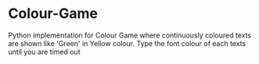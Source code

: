 # Colour-Game
Python implementation for Colour Game where continuously coloured texts are shown like 'Green' in Yellow colour. Type the font colour of each texts until you are timed out

